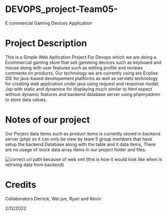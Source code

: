 # DEVOPS_project-Team05-
E commercial Gaming Devices Application

# Project Description 
This is a Simple Web Apllication Project For Devops which we are doing a Ecommercial gaming store that sell gamming devices such as keyboard and mouse along with user features such as editing profile and reviews comments on products, Our technology we are currently using are Ecplise IDE for java-based developement platforms as well as servlets technology for creating web application under java using request and response model. Jsp with static and dynamice for displaying much similar to html expect without dynamic features and backend database server using phpmyadmin to store data values.

# Notes of our project
Our Porject data items such as product items is currently stored in backend server (php) so it can only be view by team 5 group members that have setup the backend Database along with the table and it data items, There are no usage of mock data array items in our project folder and files.

![correct url path because of web xml](https://user-images.githubusercontent.com/53116359/205296006-7923d9a8-e90d-4e3b-905f-bb9a1a4dd324.png)
(this is how it would look like when is retriving data from backend)

# Credits
Collaborators 
Derrick, Wei jun, Ryan and Kevin

2/12/2022

